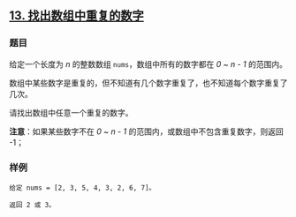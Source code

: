## [13. 找出数组中重复的数字](https://www.acwing.com/problem/content/14/)

### 题目

给定一个长度为 *n* 的整数数组 `nums`，数组中所有的数字都在 *0 ~ n - 1* 的范围内。

数组中某些数字是重复的，但不知道有几个数字重复了，也不知道每个数字重复了几次。

请找出数组中任意一个重复的数字。

**注意**：如果某些数字不在 *0 ~ n - 1* 的范围内，或数组中不包含重复数字，则返回 -1；

### 样例

```
给定 nums = [2, 3, 5, 4, 3, 2, 6, 7]。

返回 2 或 3。
```
